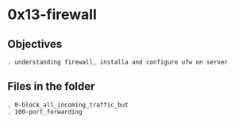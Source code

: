 # 0x13-firewall

## Objectives

    . understanding firewall, installa and configure ufw on server

## Files in the folder

    . 0-block_all_incoming_traffic_but
    . 100-port_forwarding
